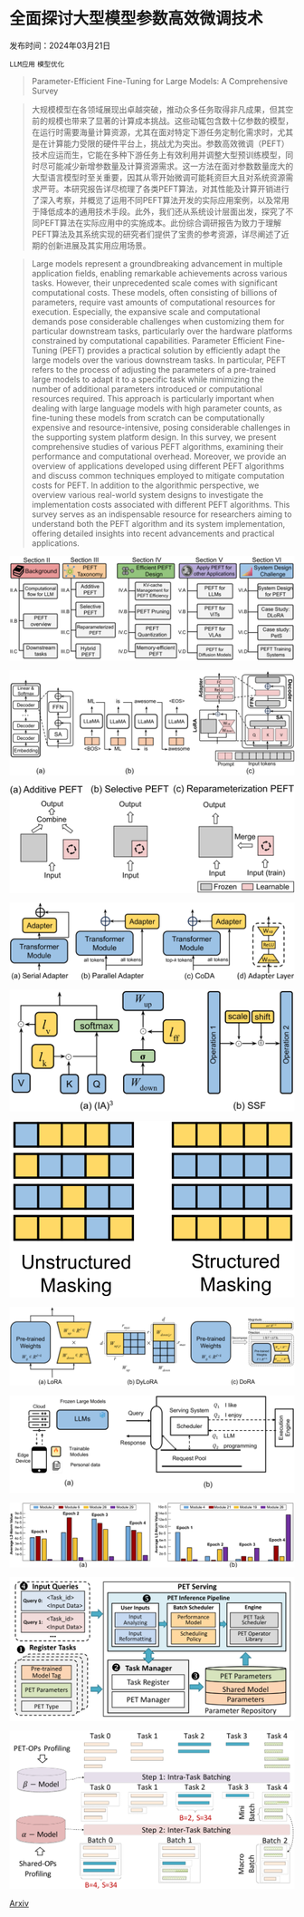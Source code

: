 # 全面探讨大型模型参数高效微调技术

发布时间：2024年03月21日

`LLM应用` `模型优化`

> Parameter-Efficient Fine-Tuning for Large Models: A Comprehensive Survey

> 大规模模型在各领域展现出卓越突破，推动众多任务取得非凡成果，但其空前的规模也带来了显著的计算成本挑战。这些动辄包含数十亿参数的模型，在运行时需要海量计算资源，尤其在面对特定下游任务定制化需求时，尤其是在计算能力受限的硬件平台上，挑战尤为突出。参数高效微调（PEFT）技术应运而生，它能在多种下游任务上有效利用并调整大型预训练模型，同时尽可能减少新增参数量及计算资源需求。这一方法在面对参数数量庞大的大型语言模型时至关重要，因其从零开始微调可能耗资巨大且对系统资源需求严苛。本研究报告详尽梳理了各类PEFT算法，对其性能及计算开销进行了深入考察，并概览了运用不同PEFT算法开发的实际应用案例，以及常用于降低成本的通用技术手段。此外，我们还从系统设计层面出发，探究了不同PEFT算法在实际应用中的实施成本。此份综合调研报告为致力于理解PEFT算法及其系统实现的研究者们提供了宝贵的参考资源，详尽阐述了近期的创新进展及其实用应用场景。

> Large models represent a groundbreaking advancement in multiple application fields, enabling remarkable achievements across various tasks. However, their unprecedented scale comes with significant computational costs. These models, often consisting of billions of parameters, require vast amounts of computational resources for execution. Especially, the expansive scale and computational demands pose considerable challenges when customizing them for particular downstream tasks, particularly over the hardware platforms constrained by computational capabilities. Parameter Efficient Fine-Tuning (PEFT) provides a practical solution by efficiently adapt the large models over the various downstream tasks. In particular, PEFT refers to the process of adjusting the parameters of a pre-trained large models to adapt it to a specific task while minimizing the number of additional parameters introduced or computational resources required. This approach is particularly important when dealing with large language models with high parameter counts, as fine-tuning these models from scratch can be computationally expensive and resource-intensive, posing considerable challenges in the supporting system platform design. In this survey, we present comprehensive studies of various PEFT algorithms, examining their performance and computational overhead. Moreover, we provide an overview of applications developed using different PEFT algorithms and discuss common techniques employed to mitigate computation costs for PEFT. In addition to the algorithmic perspective, we overview various real-world system designs to investigate the implementation costs associated with different PEFT algorithms. This survey serves as an indispensable resource for researchers aiming to understand both the PEFT algorithm and its system implementation, offering detailed insights into recent advancements and practical applications.

![全面探讨大型模型参数高效微调技术](../../../paper_images/2403.14608/x1.png)

![全面探讨大型模型参数高效微调技术](../../../paper_images/2403.14608/x2.png)

![全面探讨大型模型参数高效微调技术](../../../paper_images/2403.14608/x3.png)

![全面探讨大型模型参数高效微调技术](../../../paper_images/2403.14608/x4.png)

![全面探讨大型模型参数高效微调技术](../../../paper_images/2403.14608/x5.png)

![全面探讨大型模型参数高效微调技术](../../../paper_images/2403.14608/x6.png)

![全面探讨大型模型参数高效微调技术](../../../paper_images/2403.14608/x7.png)

![全面探讨大型模型参数高效微调技术](../../../paper_images/2403.14608/x8.png)

![全面探讨大型模型参数高效微调技术](../../../paper_images/2403.14608/x9.png)

![全面探讨大型模型参数高效微调技术](../../../paper_images/2403.14608/x10.png)

![全面探讨大型模型参数高效微调技术](../../../paper_images/2403.14608/x11.png)

[Arxiv](https://arxiv.org/abs/2403.14608)